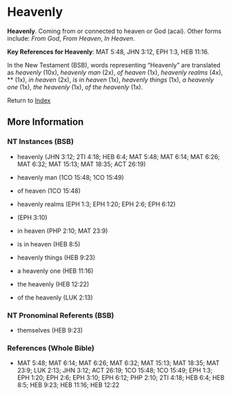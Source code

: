 # Heavenly
**Heavenly**. 
Coming from or connected to heaven or God (acai). 
Other forms include: 
*From God*, *From Heaven*, *In Heaven*. 


**Key References for Heavenly**: 
MAT 5:48, JHN 3:12, EPH 1:3, HEB 11:16. 




In the New Testament (BSB), words representing “Heavenly” are translated as 
*heavenly* (10x), *heavenly man* (2x), *of heaven* (1x), *heavenly realms* (4x), ** (1x), *in heaven* (2x), *is in heaven* (1x), *heavenly things* (1x), *a heavenly one* (1x), *the heavenly* (1x), *of the heavenly* (1x). 


Return to [Index](00-Index.md)

## More Information

### NT Instances (BSB)

* heavenly (JHN 3:12; 2TI 4:18; HEB 6:4; MAT 5:48; MAT 6:14; MAT 6:26; MAT 6:32; MAT 15:13; MAT 18:35; ACT 26:19)

* heavenly man (1CO 15:48; 1CO 15:49)

* of heaven (1CO 15:48)

* heavenly realms (EPH 1:3; EPH 1:20; EPH 2:6; EPH 6:12)

*  (EPH 3:10)

* in heaven (PHP 2:10; MAT 23:9)

* is in heaven (HEB 8:5)

* heavenly things (HEB 9:23)

* a heavenly one (HEB 11:16)

* the heavenly (HEB 12:22)

* of the heavenly (LUK 2:13)



### NT Pronominal Referents (BSB)

* themselves (HEB 9:23)



### References (Whole Bible)

* MAT 5:48; MAT 6:14; MAT 6:26; MAT 6:32; MAT 15:13; MAT 18:35; MAT 23:9; LUK 2:13; JHN 3:12; ACT 26:19; 1CO 15:48; 1CO 15:49; EPH 1:3; EPH 1:20; EPH 2:6; EPH 3:10; EPH 6:12; PHP 2:10; 2TI 4:18; HEB 6:4; HEB 8:5; HEB 9:23; HEB 11:16; HEB 12:22



